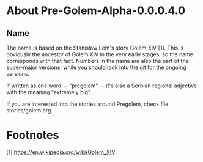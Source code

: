 # About Pre-Golem-Alpha-0.0.0.4.0

## Name

The name is based on the Stanisław Lem's story Golem XIV [1]. This is
obviously the ancestor of Golem XIV in the very early stages, so the
name corresponds with that fact. Numbers in the name are also the part
of the super-major versions, while you should look into the git for
the ongoing versions.

If written as one word -- "pregolem" -- it's also a Serbian regional
adjective with the meaning "extremely big".

If you are interested into the stories around Pregolem, check file
stories/golem.org.

# Footnotes

[1] https://en.wikipedia.org/wiki/Golem_XIV